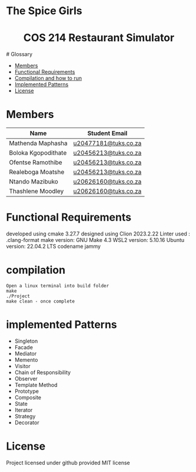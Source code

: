 # The Spice Girls
<h1 align="center"> COS 214 Restaurant Simulator </h1>
# Glossary

- [Members](#Members)
- [Functional Requirements](#FunctionalRequirements)
- [Compilation and how to run](#compilation)
- [Implemented Patterns](#ImplementedPatterns)
- [License](#License)

# Members

| Name | Student Email |
| ----------- | ----------- |
| Mathenda Maphasha | u20477181@tuks.co.za |
| Boloka Kgopodithate | u20456213@tuks.co.za |
| Ofentse Ramothibe | u20456213@tuks.co.za |
| Realeboga Moatshe | u20456213@tuks.co.za |
| Ntando Mazibuko | u20626160@tuks.co.za |
| Thashlene Moodley | u20626160@tuks.co.za |

# Functional Requirements

developed using cmake 3.27.7
designed using Clion 2023.2.22
Linter used : .clang-format
make version: GNU Make 4.3
WSL2 version: 5.10.16
Ubuntu version: 22.04.2 LTS codename jammy
# compilation
```
Open a linux terminal into build folder
make
./Project
make clean - once complete
```
# implemented Patterns
- Singleton
- Facade
- Mediator
- Memento
- Visitor
- Chain of Responsibility
- Observer
- Template Method
- Prototype
- Composite
- State
- Iterator
- Strategy
- Decorator




# License
  Project licensed under github provided MIT license
